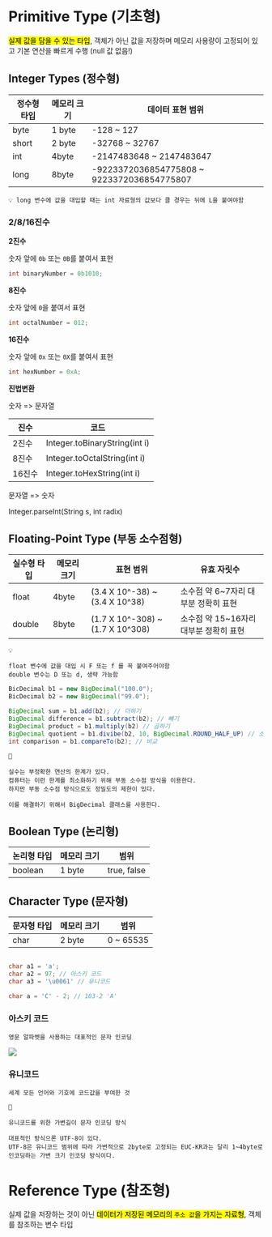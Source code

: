 # Primitive Type (기초형)

<mark>실제 값을 담을 수 있는 타입</mark>, 객체가 아닌 값을 저장하며 메모리 사용량이 고정되어 있고 기본 연산을 빠르게 수행 (null 값 없음!)

## Integer Types (정수형)

| 정수형 타입 | 메모리 크기 | 데이터 표현 범위                                  |
| ------ | ------ | ------------------------------------------ |
| byte   | 1 byte | -128 ~ 127                                 |
| short  | 2 byte | -32768 ~ 32767                             |
| int    | 4byte  | -2147483648 ~ 2147483647                   |
| long   | 8byte  | -9223372036854775808 ~ 9223372036854775807 |
````
💡 long 변수에 값을 대입할 때는 int 자료형의 값보다 클 경우는 뒤에 L을 붙여야함
````

### 2/8/16진수

**2진수**

숫자 앞에 `0b` 또는 `0B`를 붙여서 표현

````java
int binaryNumber = 0b1010;
````

**8진수**

숫자 앞에 `0`을 붙여서 표현

````java
int octalNumber = 012;
````

**16진수**

숫자 앞에 `0x` 또는 `0X`를 붙여서 표현

````java
int hexNumber = 0xA;
````

**진법변환**

숫자 => 문자열

| 진수   | 코드                            |
| ---- | ----------------------------- |
| 2진수  | Integer.toBinaryString(int i) |
| 8진수  | Integer.toOctalString(int i)  |
| 16진수 | Integer.toHexString(int i)    |

문자열 => 숫자

Integer.parseInt(String s, int radix)

## Floating-Point Type (부동 소수점형)

| 실수형 타입 | 메모리 크기 | 표현 범위                            | 유효 자릿수                   |
| ------ | ------ | -------------------------------- | ------------------------ |
| float  | 4byte  | (3.4 X 10^-38) ~ (3.4 X 10^38)   | 소수점 약 6~7자리 대부분 정확히 표현   |
| double | 8byte  | (1.7 X 10^-308) ~ (1.7 X 10^308) | 소수점 약 15~16자리 대부분 정확히 표현 |
````
💡

float 변수에 값을 대입 시 F 또는 f 를 꼭 붙여주어야함
double 변수는 D 또는 d, 생략 가능함
````

````java
BicDecimal b1 = new BigDecimal("100.0");
BicDecimal b2 = new BigDecimal("99.0");

BigDecimal sum = b1.add(b2); // 더하기
BigDecimal difference = b1.subtract(b2); // 빼기
BigDecimal product = b1.multiply(b2) // 곱하기
BigDecimal quotient = b1.divibe(b2, 10, BigDecimal.ROUND_HALF_UP) // 소수점 이하 10자리 반올림 나누기
int comparison = b1.compareTo(b2); // 비교
````

````
📎

실수는 부정확한 연산의 한계가 있다.
컴퓨터는 이런 한계를 최소화하기 위해 부동 소수점 방식을 이용한다.
하지만 부동 소수점 방식으로도 정밀도의 제한이 있다.

이를 해결하기 위해서 BigDecimal 클래스를 사용한다.
````

## Boolean Type (논리형)

| 논리형 타입  | 메모리 크기 | 범위          |
| ------- | ------ | ----------- |
| boolean | 1 byte | true, false |

## Character Type (문자형)

| 문자형 타입 | 메모리 크기 | 범위        |
| ------ | ------ | --------- |
| char   | 2 byte | 0 ~ 65535 |

````java

char a1 = 'a';
char a2 = 97; // 아스키 코드
char a3 = '\u0061' // 유니코드

char a = 'C' - 2; // 103-2 'A'
````

### 아스키 코드

````
영문 알파벳을 사용하는 대표적인 문자 인코딩
````

![](https://i.imgur.com/7QRI8Bv.png)

### 유니코드

````
세계 모든 언어와 기호에 코드값을 부여한 것
````

````
📎

유니코드를 위한 가변길이 문자 인코딩 방식

대표적인 방식으론 UTF-8이 있다.
UTF-8은 유니코드 범위에 따라 가변적으로 2byte로 고정되는 EUC-KR과는 달리 1~4byte로 인코딩하는 가변 크기 인코딩 방식이다.
````

# Reference Type (참조형)

실제 값을 저장하는 것이 아닌 <mark>데이터가 저장된 메모리의 `주소 값`을 가지는 자료형</mark>, 객체를 참조하는 변수 타입

